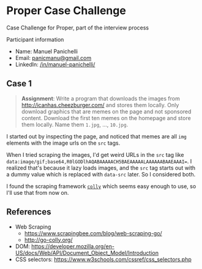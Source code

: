 # Proper Case Challenge

Case Challenge for Proper, part of the interview process

Participant information

- Name: Manuel Panichelli
- Email: panicmanu@gmail.com
- LinkedIn: [/in/manuel-panichelli/](https://www.linkedin.com/in/manuel-panichelli/)

## Case 1

> **Assignment**: Write a program that downloads the images from
http://icanhas.cheezburger.com/ and stores them locally. Only download graphics
that are memes on the page and not sponsored content. Download the first ten
memes on the homepage and store them locally. Name them `1.jpg`, ..., `10.jpg`.

I started out by inspecting the page, and noticed that memes are all `img`
elements with the image urls on the `src` tags.

When I tried scraping the images, I'd get weird URLs in the `src` tag like
`data:image/gif;base64,R0lGODlhAQABAAAAACH5BAEAAAAALAAAAAABAAEAAAI=`. I realized
that's because it lazy loads images, and the `src` tag starts out with a dummy
value which is replaced with `data-src` later. So I considered both.

I found the scraping framework [`colly`](http://go-colly.org/) which seems easy
enough to use, so I'll use that from now on.

## References

- Web Scraping
  - https://www.scrapingbee.com/blog/web-scraping-go/
  - http://go-colly.org/
- DOM: https://developer.mozilla.org/en-US/docs/Web/API/Document_Object_Model/Introduction
- CSS selectors: https://www.w3schools.com/cssref/css_selectors.php